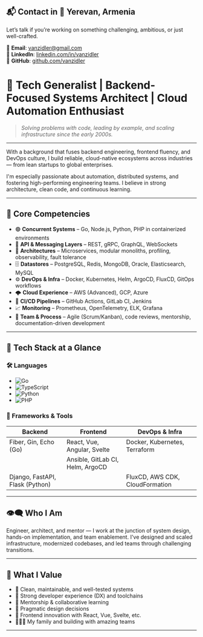 ## 📬 Contact in 📍 Yerevan, Armenia
Let’s talk if you’re working on something challenging, ambitious, or just well-crafted.

📧 **Email**: vanzidler@gmail.com  
🔗 **LinkedIn**: [linkedin.com/in/vanzidler](https://linkedin.com/in/vanzidler)  
🐙 **GitHub**: [github.com/vanzidler](https://github.com/vanzidler)


# 🧠 Tech Generalist | Backend-Focused Systems Architect | Cloud Automation Enthusiast  


> *Solving problems with code, leading by example, and scaling infrastructure since the early 2000s.*

---

With a background that fuses backend engineering, frontend fluency, and DevOps culture, I build reliable, cloud-native ecosystems across industries — from lean startups to global enterprises.

I'm especially passionate about automation, distributed systems, and fostering high-performing engineering teams. I believe in strong architecture, clean code, and continuous learning.

---

## 🧩 Core Competencies

- 🟢 **Concurrent Systems** – Go, Node.js, Python, PHP in containerized environments  
- 🔌 **API & Messaging Layers** – REST, gRPC, GraphQL, WebSockets  
- 🧱 **Architectures** – Microservices, modular monoliths, profiling, observability, fault tolerance  
- 🗄️ **Datastores** – PostgreSQL, Redis, MongoDB, Oracle, Elasticsearch, MySQL  
- ⚙️ **DevOps & Infra** – Docker, Kubernetes, Helm, ArgoCD, FluxCD, GitOps workflows  
- 🌩️ **Cloud Experience** – AWS (Advanced), GCP, Azure  
- 🚀 **CI/CD Pipelines** – GitHub Actions, GitLab CI, Jenkins  
- 📈 **Monitoring** – Prometheus, OpenTelemetry, ELK, Grafana  
- 🧠 **Team & Process** – Agile (Scrum/Kanban), code reviews, mentorship, documentation-driven development

---

## 🔡 Tech Stack at a Glance

### 🛠️ Languages
- ![Go](https://img.shields.io/badge/go-%2300ADD8.svg?style=for-the-badge&logo=go&logoColor=white)
- ![TypeScript](https://img.shields.io/badge/typescript-%23007ACC.svg?style=for-the-badge&logo=typescript&logoColor=white)
- ![Python](https://img.shields.io/badge/python-3670A0?style=for-the-badge&logo=python&logoColor=ffdd54)
- ![PHP](https://img.shields.io/badge/php-%23777BB4.svg?style=for-the-badge&logo=php&logoColor=white)

### 🧰 Frameworks & Tools

| Backend                             | Frontend                             | DevOps & Infra                  |
|-------------------------------------|--------------------------------------|----------------------------------|
| Fiber, Gin, Echo (Go)              | React, Vue, Angular, Svelte          | Docker, Kubernetes, Terraform    |
|                                    | Ansible, GitLab CI, Helm, ArgoCD |
| Django, FastAPI, Flask (Python)    |                                      | FluxCD, AWS CDK, CloudFormation  |

---

## 👁️‍🗨️ Who I Am

Engineer, architect, and mentor — I work at the junction of system design, hands-on implementation, and team enablement. I've designed and scaled infrastructure, modernized codebases, and led teams through challenging transitions.

---

## 💬 What I Value

- 🧼 Clean, maintainable, and well-tested systems  
- 🧪 Strong developer experience (DX) and toolchains  
- 🌱 Mentorship & collaborative learning  
- 🧠 Pragmatic design decisions  
- 🧩 Frontend innovation with React, Vue, Svelte, etc.  
- 👨‍👩‍👧 My family and building with amazing teams

---

